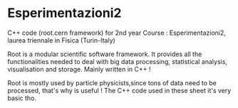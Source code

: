 # Esperimentazioni2
C++ code (root.cern framework) for 2nd year Course : Esperimentazioni2, laurea triennale in Fisica (Turin-Italy) 


Root is a modular scientific software framework. It provides all the functionalities needed to deal with big data processing,
statistical analysis, visualisation and storage. Mainly written in C++ ! 

Root is mostly used by particle physicists,since tons of data need to be processed, that's why is useful ! 
The C++ code used in these sheet it's very basic tho. 
